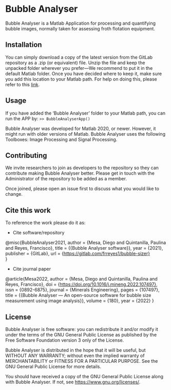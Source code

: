 #  Bubble Analyser

Bubble Analyser is a Matlab Application for processing and quantifying bubble images, normally taken for assessing froth flotation equipment.

## Installation

You can simply download a copy of the latest version from the GitLab repository as a .zip (or equivalent) file. Unzip the file and keep the unpacked folder wherever you prefer—We recommend to put it in the default Matlab folder. Once you have decided where to keep it, make sure you add this location to your Matlab path. For help on doing this, please refer to this [link](https://www.mathworks.com/help/matlab/ref/addpath.html).

## Usage

If you have added the ‘Bubble Analyser’ folder to your Matlab path, you can run the APP by:
```>> BubbleAnalyserApp()```

Bubble Analyser was developed for Matlab 2020, or newer. However, it might run with older versions of Matlab. Bubble Analyser uses the following Toolboxes: Image Processing and Signal Processing.

## Contributing
We invite researchers to join as developers to the repository so they can contribute making Bubble Analyser better. Please get in touch with the Administrator of the repository to be added as a member.

Once joined, please open an issue first to discuss what you would like to change.

## Cite this work
To reference the work please do it as:

+ Cite software/repository

@misc{BubbleAnalyser2021,
  author = {Mesa, Diego and Quintanilla, Paulina and Reyes, Francisco},
  title = {{Bubble Analyser software}},
  year = {2021},
  publisher = {GitLab},
	url = {https://gitlab.com/frreyes1/bubble-sizer}    
}

+ Cite journal paper

@article{Mesa2022,
author = {Mesa, Diego and Quintanilla, Paulina and Reyes, Francisco},
doi = {https://doi.org/10.1016/j.mineng.2022.107497},
issn = {0892-6875},
journal = {Minerals Engineering},
pages = {107497},
title = {{Bubble Analyser — An open-source software for bubble size measurement using image analysis}},
volume = {180},
year = {2022}
}

## License
Bubble Analyser is free software: you can redistribute it and/or modify it under the terms of the GNU General Public License as published by the Free Software Foundation version 3 only of the License.

Bubble Analyser is distributed in the hope that it will be useful, but WITHOUT ANY WARRANTY; without even the implied warranty of MERCHANTABILITY or FITNESS FOR A PARTICULAR PURPOSE.  See the GNU General Public License for more details.

You should have received a copy of the GNU General Public License along with Bubble Analyser.  If not, see <https://www.gnu.org/licenses/>.
